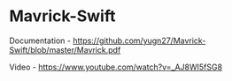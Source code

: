 # Mavrick-Swift


Documentation - https://github.com/yugn27/Mavrick-Swift/blob/master/Mavrick.pdf

Video - https://www.youtube.com/watch?v=_AJ8WI5fSG8

